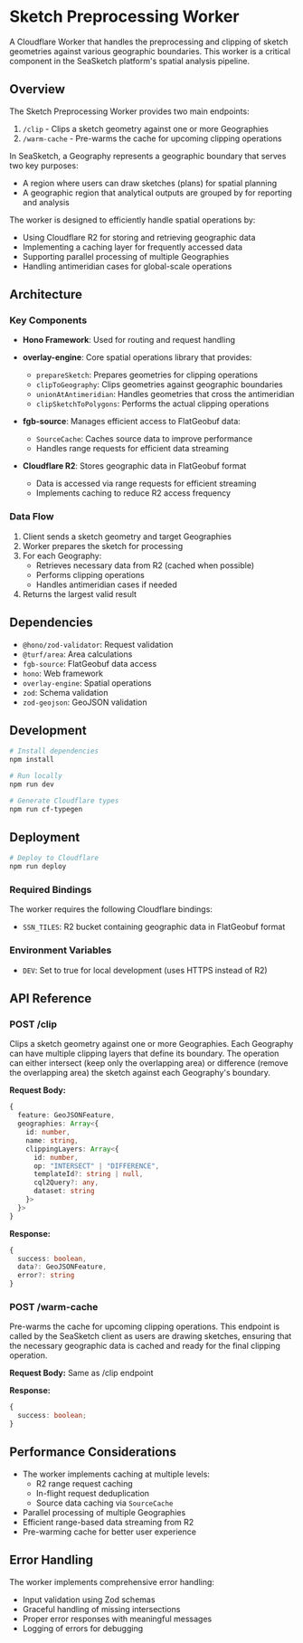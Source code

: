 # Sketch Preprocessing Worker

A Cloudflare Worker that handles the preprocessing and clipping of sketch geometries against various geographic boundaries. This worker is a critical component in the SeaSketch platform's spatial analysis pipeline.

## Overview

The Sketch Preprocessing Worker provides two main endpoints:

1. `/clip` - Clips a sketch geometry against one or more Geographies
2. `/warm-cache` - Pre-warms the cache for upcoming clipping operations

In SeaSketch, a Geography represents a geographic boundary that serves two key purposes:

- A region where users can draw sketches (plans) for spatial planning
- A geographic region that analytical outputs are grouped by for reporting and analysis

The worker is designed to efficiently handle spatial operations by:

- Using Cloudflare R2 for storing and retrieving geographic data
- Implementing a caching layer for frequently accessed data
- Supporting parallel processing of multiple Geographies
- Handling antimeridian cases for global-scale operations

## Architecture

### Key Components

- **Hono Framework**: Used for routing and request handling
- **overlay-engine**: Core spatial operations library that provides:

  - `prepareSketch`: Prepares geometries for clipping operations
  - `clipToGeography`: Clips geometries against geographic boundaries
  - `unionAtAntimeridian`: Handles geometries that cross the antimeridian
  - `clipSketchToPolygons`: Performs the actual clipping operations

- **fgb-source**: Manages efficient access to FlatGeobuf data:

  - `SourceCache`: Caches source data to improve performance
  - Handles range requests for efficient data streaming

- **Cloudflare R2**: Stores geographic data in FlatGeobuf format
  - Data is accessed via range requests for efficient streaming
  - Implements caching to reduce R2 access frequency

### Data Flow

1. Client sends a sketch geometry and target Geographies
2. Worker prepares the sketch for processing
3. For each Geography:
   - Retrieves necessary data from R2 (cached when possible)
   - Performs clipping operations
   - Handles antimeridian cases if needed
4. Returns the largest valid result

## Dependencies

- `@hono/zod-validator`: Request validation
- `@turf/area`: Area calculations
- `fgb-source`: FlatGeobuf data access
- `hono`: Web framework
- `overlay-engine`: Spatial operations
- `zod`: Schema validation
- `zod-geojson`: GeoJSON validation

## Development

```bash
# Install dependencies
npm install

# Run locally
npm run dev

# Generate Cloudflare types
npm run cf-typegen
```

## Deployment

```bash
# Deploy to Cloudflare
npm run deploy
```

### Required Bindings

The worker requires the following Cloudflare bindings:

- `SSN_TILES`: R2 bucket containing geographic data in FlatGeobuf format

### Environment Variables

- `DEV`: Set to true for local development (uses HTTPS instead of R2)

## API Reference

### POST /clip

Clips a sketch geometry against one or more Geographies. Each Geography can have multiple clipping layers that define its boundary. The operation can either intersect (keep only the overlapping area) or difference (remove the overlapping area) the sketch against each Geography's boundary.

**Request Body:**

```typescript
{
  feature: GeoJSONFeature,
  geographies: Array<{
    id: number,
    name: string,
    clippingLayers: Array<{
      id: number,
      op: "INTERSECT" | "DIFFERENCE",
      templateId?: string | null,
      cql2Query?: any,
      dataset: string
    }>
  }>
}
```

**Response:**

```typescript
{
  success: boolean,
  data?: GeoJSONFeature,
  error?: string
}
```

### POST /warm-cache

Pre-warms the cache for upcoming clipping operations. This endpoint is called by the SeaSketch client as users are drawing sketches, ensuring that the necessary geographic data is cached and ready for the final clipping operation.

**Request Body:** Same as /clip endpoint

**Response:**

```typescript
{
  success: boolean;
}
```

## Performance Considerations

- The worker implements caching at multiple levels:
  - R2 range request caching
  - In-flight request deduplication
  - Source data caching via `SourceCache`
- Parallel processing of multiple Geographies
- Efficient range-based data streaming from R2
- Pre-warming cache for better user experience

## Error Handling

The worker implements comprehensive error handling:

- Input validation using Zod schemas
- Graceful handling of missing intersections
- Proper error responses with meaningful messages
- Logging of errors for debugging
